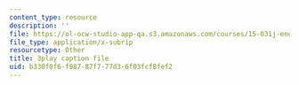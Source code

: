 ```yaml
---
content_type: resource
description: ''
file: https://ol-ocw-studio-app-qa.s3.amazonaws.com/courses/15-031j-energy-decisions-markets-and-policies-spring-2012/b330f0f6f98787f777d36f03fcf8fef2_hVYBgsi0JcM.srt
file_type: application/x-subrip
resourcetype: Other
title: 3play caption file
uid: b330f0f6-f987-87f7-77d3-6f03fcf8fef2
---
```


